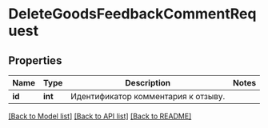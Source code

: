 # DeleteGoodsFeedbackCommentRequest

## Properties
Name | Type | Description | Notes
------------ | ------------- | ------------- | -------------
**id** | **int** | Идентификатор комментария к отзыву. | 

[[Back to Model list]](../README.md#documentation-for-models) [[Back to API list]](../README.md#documentation-for-api-endpoints) [[Back to README]](../README.md)


